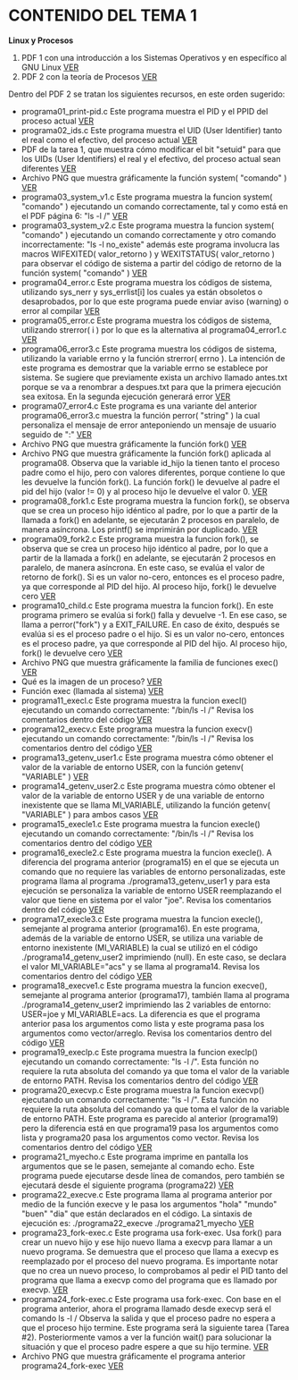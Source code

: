 # CONTENIDO DEL TEMA 1
**Linux y Procesos**

1. PDF 1 con una introducción a los Sistemas Operativos y en específico al GNU Linux [VER](Tema-01-1.pdf)
2. PDF 2 con la teoría de Procesos [VER](Tema-01-2.pdf)

Dentro del PDF 2 se tratan los siguientes recursos, en este orden sugerido:

- programa01_print-pid.c Este programa muestra el PID y el PPID del proceso actual [VER](programa01_print-pid.c)
- programa02_ids.c Este programa muestra el UID (User Identifier) tanto el real como el efectivo, del proceso actual [VER](programa02_ids.c)
- PDF de la tarea 1, que muestra cómo modificar el bit "setuid" para que los UIDs (User Identifiers) el real y el efectivo, del proceso actual sean diferentes [VER](Tarea-01.pdf)
- Archivo PNG que muestra gráficamente la función system( "comando" ) [VER](1_funcion_system.png)
- programa03_system_v1.c Este programa muestra la funcion system( "comando" ) ejecutando un comando correctamente, tal y como está en el PDF página 6: "ls -l /" [VER](programa03_system_v1.c)
- programa03_system_v2.c Este programa muestra la funcion system( "comando" ) ejecutando un comando correctamente y otro comando incorrectamente: "ls -l no_existe" además este programa involucra las macros WIFEXITED( valor_retorno ) y WEXITSTATUS( valor_retorno ) para observar el código de sistema a partir del código de retorno de la función system( "comando" ) [VER](programa03_system_v2.c)
- programa04_error.c Este programa muestra los códigos de sistema, utilizando sys_nerr y sys_errlist[i] los cuales ya están obsoletos o desaprobados, por lo que este programa puede enviar aviso (warning) o error al compilar [VER](programa04_error.c)
- programa05_error.c Este programa muestra los códigos de sistema, utilizando strerror( i ) por lo que es la alternativa al programa04_error1.c [VER](programa05_error.c)
- programa06_error3.c Este programa muestra los códigos de sistema, utilizando la variable errno y la función strerror( errno ). La intención de este programa es demostrar que la variable errno se establece por sistema. Se sugiere que previamente exista un archivo llamado antes.txt porque se va a renombrar a despues.txt para que la primera ejecución sea exitosa. En la segunda ejecución generará error [VER](programa06_error3.c)
- programa07_error4.c Este programa es una variante del anterior programa06_error3.c muestra la función perror( "string" ) la cual personaliza el mensaje de error anteponiendo un mensaje de usuario seguido de ":" [VER](programa07_error4.c)
- Archivo PNG que muestra gráficamente la función fork() [VER](2_funcion_fork_1.png)
- Archivo PNG que muestra gráficamente la función fork() aplicada al programa08. Observa que la variable id_hijo la tienen tanto el proceso padre como el hijo, pero con valores diferentes, porque contiene lo que les devuelve la función fork(). La función fork() le devuelve al padre el pid del hijo (valor != 0) y al proceso hijo le devuelve el valor 0. [VER](2_funcion_fork_2.png)
- programa08_fork1.c Este programa muestra la funcion fork(), se observa que se crea un proceso hijo idéntico al padre, por lo que a partir de la llamada a fork() en adelante, se ejecutarán 2 procesos en paralelo, de manera asíncrona. Los printf() se imprimirán por duplicado. [VER](programa08_fork1.c)
- programa09_fork2.c Este programa muestra la funcion fork(), se observa que se crea un proceso hijo idéntico al padre, por lo que a partir de la llamada a fork() en adelante, se ejecutarán 2 procesos en paralelo, de manera asíncrona. En este caso, se evalúa el valor de retorno de fork(). Si es un valor no-cero, entonces es el proceso padre, ya que corresponde al PID del hijo. Al proceso hijo, fork() le devuelve cero [VER](programa09_fork2.c)
- programa10_child.c Este programa muestra la funcion fork(). En este programa primero se evalúa si fork() falla y devuelve -1. En ese caso, se llama a perror("fork") y a EXIT_FAILURE. En caso de éxito, después se evalúa si es el proceso padre o el hijo. Si es un valor no-cero, entonces es el proceso padre, ya que corresponde al PID del hijo. Al proceso hijo, fork() le devuelve cero [VER](programa10_child.c)
- Archivo PNG que muestra gráficamente la familia de funciones exec() [VER](3_funcion_exec.png)
- Qué es la imagen de un proceso? [VER](https://www.hpca.ual.es/~vruiz/docencia/cursos/linux/html/node43.html)
- Función exec (llamada al sistema) [VER](https://es.wikibrief.org/wiki/Exec_%28system_call%29)
- programa11_execl.c Este programa muestra la funcion execl() ejecutando un comando correctamente: "/bin/ls -l /" Revisa los comentarios dentro del código [VER](programa11_execl.c)
- programa12_execv.c Este programa muestra la funcion execv() ejecutando un comando correctamente: "/bin/ls -l /" Revisa los comentarios dentro del código [VER](programa12_execv.c)
- programa13_getenv_user1.c Este programa muestra cómo obtener el valor de la variable de entorno USER, con la función getenv( "VARIABLE" ) [VER](programa13_getenv_user1.c)
- programa14_getenv_user2.c Este programa muestra cómo obtener el valor de la variable de entorno USER y de una variable de entorno inexistente que se llama MI_VARIABLE, utilizando la función getenv( "VARIABLE" ) para ambos casos [VER](programa14_getenv_user2.c)
- programa15_execle1.c Este programa muestra la funcion execle() ejecutando un comando correctamente: "/bin/ls -l /" Revisa los comentarios dentro del código [VER](programa15_execle1.c)
- programa16_execle2.c Este programa muestra la funcion execle(). A diferencia del programa anterior (programa15) en el que se ejecuta un comando que no requiere las variables de entorno personalizadas, este programa llama al programa ./programa13_getenv_user1 y para esta ejecución se personaliza la variable de entorno USER reemplazando el valor que tiene en sistema por el valor "joe". Revisa los comentarios dentro del código [VER](programa16_execle2.c)
- programa17_execle3.c Este programa muestra la funcion execle(), semejante al programa anterior (programa16). En este programa, además de la variable de entorno USER, se utiliza una variable de entorno inexistente (MI_VARIABLE) la cual se utilizó en el código ./programa14_getenv_user2 imprimiendo (null). En este caso, se declara el valor MI_VARIABLE="acs" y se llama al programa14. Revisa los comentarios dentro del código [VER](programa17_execle3.c)
- programa18_execve1.c Este programa muestra la funcion execve(), semejante al programa anterior (programa17), también llama al programa ./programa14_getenv_user2 imprimiendo las 2 variables de entorno: USER=joe y MI_VARIABLE=acs. La diferencia es que el programa anterior pasa los argumentos como lista y este programa pasa los argumentos como vector/arreglo. Revisa los comentarios dentro del código [VER](programa18_execve1.c)
- programa19_execlp.c Este programa muestra la funcion execlp() ejecutando un comando correctamente: "ls -l /". Esta función no requiere la ruta absoluta del comando ya que toma el valor de la variable de entorno PATH. Revisa los comentarios dentro del código [VER](programa19_execlp.c)
- programa20_execvp.c Este programa muestra la funcion execvp() ejecutando un comando correctamente: "ls -l /". Esta función no requiere la ruta absoluta del comando ya que toma el valor de la variable de entorno PATH. Este programa es parecido al anterior (programa19) pero la diferencia está en que programa19 pasa los argumentos como lista y programa20 pasa los argumentos como vector. Revisa los comentarios dentro del código [VER](programa20_execvp.c)
- programa21_myecho.c Este programa imprime en pantalla los argumentos que se le pasen, semejante al comando echo. Este programa puede ejecutarse desde línea de comandos, pero también se ejecutará desde el siguiente programa (programa22) [VER](programa21_myecho.c)
- programa22_execve.c Este programa llama al programa anterior por medio de la función execve y le pasa los argumentos "hola" "mundo" "buen" "dia" que están declarados en el código. La sintaxis de ejecución es: ./programa22_execve ./programa21_myecho [VER](programa22_execve.c)
- programa23_fork-exec.c Este programa usa fork-exec. Usa fork() para crear un nuevo hijo y ese hijo nuevo llama a execvp para llamar a un nuevo programa. Se demuestra que el proceso que llama a execvp es reemplazado por el proceso del nuevo programa. Es importante notar que no crea un nuevo proceso, lo comprobamos al pedir el PID tanto del programa que llama a execvp como del programa que es llamado por execvp. [VER](programa23_fork-exec.c)
- programa24_fork-exec.c Este programa usa fork-exec. Con base en el programa anterior, ahora el programa llamado desde execvp será el comando ls -l / Observa la salida y que el proceso padre no espera a que el proceso hijo termine. Este programa será la siguiente tarea (Tarea #2). Posteriormente vamos a ver la función wait() para solucionar la situación y que el proceso padre espere a que su hijo termine. [VER](programa24_fork-exec.c)
- Archivo PNG que muestra gráficamente el programa anterior programa24_fork-exec [VER](programa24_fork-exec.png)